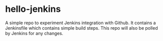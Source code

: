 # hello-jenkins
A simple repo to experiment Jenkins integration with Github. It contains a Jenkinsfile which contains simple build steps. This repo will also be polled by Jenkins for any changes. 
